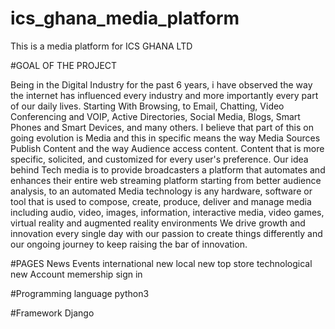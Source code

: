 # ics_ghana_media_platform
This is a media platform for ICS GHANA LTD


#GOAL OF THE PROJECT

Being in the Digital Industry for the past 6 years, i have observed the way the internet has influenced 
every industry and more importantly every part of our daily lives. Starting With Browsing, to Email, Chatting, 
Video Conferencing and VOIP, Active Directories, Social Media, Blogs, Smart Phones and Smart Devices, and many others. 
I believe that part of this on going evolution is Media and this in specific means the way Media Sources Publish Content 
and the way Audience access content. Content that is more specific, solicited, and customized for every user's preference. 
Our idea behind Tech media is to provide broadcasters a platform that automates and enhances their entire web streaming 
platform starting from better audience analysis, to an automated 
Media technology is any hardware, software or tool that is used to compose, create, produce, deliver and manage media 
including audio, video, images, information, interactive media, video games, virtual reality and augmented reality environments 
We drive growth and innovation every single day with our passion to create things differently and our ongoing journey to keep 
raising the bar of innovation.

#PAGES
News Events
international new 
local new
top store
technological new
Account
memership
sign in

#Programming language
python3

#Framework
Django
